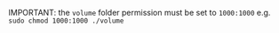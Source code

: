 IMPORTANT: the `volume` folder permission must be set to `1000:1000`
e.g. `sudo chmod 1000:1000 ./volume`
